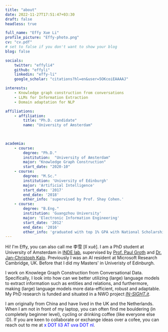 ```yaml
---
title: "about"
date: 2022-11-27T17:51:47+03:30
draft: false
headless: true

full_name: "Effy Xue Li"
profile_picture: "Effy-photo.png"
cv: "cv.pdf"
# set to false if you don't want to show your blog
blog: false

socials:
    twitter: "effyli4"
    github: "effyli"
    linkedin: "effy-li"
    google_scholar: "citations?hl=en&user=5OKcoiEAAAAJ"

interests:
    - Knowledge graph construction from conversations
    - LLMs for Information Extraction
    - Domain adaptation for NLP

affiliations:
    - affiliation:
        title: "Ph.D. candidate"
        name: "University of Amsterdam"
        
   

academia:
    - course:
        degree: "Ph.D."
        institution:  "University of Amsterdam"
        major: "Knowledge Graph Construction"
        start_date: "2020-10"
    - course:
        degree: "M.Sc."
        institution: 'University of Edinburgh'
        major: 'Artificial Intelligence'
        start_date: '2017'
        end_date: '2018'
        other_info: 'supervised by Prof. Shay Cohen.'
    - course:
        degree: "B.Eng."
        institution: 'Guangzhou University'
        major: 'Electronic Information Engineering'
        start_date: '2012'
        end_date: '2016'
        other_info: 'graduated with top 1% GPA with National Scholarship'
---
```


Hi! I'm Effy, you can also call me 李雪 [lǐ xuě]. I am a PhD student at University of Amsterdam in [INDE lab][1], supervised by [Prof. Paul Groth][2] and [Dr. Jan-Christoph Kalo][3]. Previously I was an AI resident at Microsoft Research Cambridge, UK. Before that I did my Masters' in Univeristy of Edinburgh.

I work on Knowlege Graph Construction from Conversational Data. Specifically, I look into how can we better utilizing (large) language models to extract information such as entities and relations, and furthermore, making (large) language models more data-efficient, robust and adaptable. My PhD research is funded and situated in a NWO project [*IN-SIGHT.it*](https://in-sight.it/). 

I am originally from China and have lived in the UK and the Netherlands. When I am not in front of my laptop, you can often find me bouldering (in completely beginner level), cycling or drinking coffee (like everyone else :D). If you are keen to collaborate or exchange ideas over a cofee, you can reach out to me at <span style="color:blue">x DOT li3 AT uva DOT nl</span>.


[1]: inde.org
[2]: pgroth.com
[3]: https://scholar.google.de/citations?user=2EE-YUsAAAAJ&hl=de